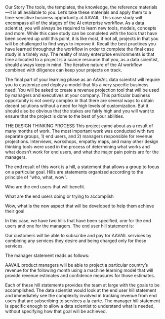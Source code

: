 Our Story
The tools, the templates, the knowledge, the reference materials—it is all available to you. Let’s take these materials and apply them to a time-sensitive business opportunity at AAVAIL. This case study will encompass all of the stages of the AI enterprise workflow. As a data scientist, you will always be required to learn new tools, models, concepts and more. While this case study can be completed with the tools that have been covered up until this point, it is like most, if not all, projects in that you will be challenged to find ways to improve it. Recall the best practices you have learned throughout the workflow in order to complete the final case study in a timely way. The reality of many enterprise environments is that time allocated to a project is a scarce resource that you, as a data scientist, should always keep in mind. The iterative nature of the AI workflow combined with diligence can keep your projects on track.

The final part of your learning phase as an AAVAIL data scientist will require you to customize and deploy a model that fits a very specific business need. You will be asked to create a revenue projection tool that will be used by managers and executives at your company. This particular business opportunity is not overly complex in that there are several ways to obtain decent solutions without a need for high levels of customization. But it should also be obvious that the stakes are fairly high and you will want to ensure that the project is done to the best of your abilities.


THE DESIGN THINKING PROCESS
This project came about as a result of many months of work.  The most  important work was conducted with two separate groups, 1) end users,  and 2) managers responsible for revenue projections.  Interviews,  workshops, empathy maps, and many other design thinking tools were used  in the process of determining what works and what doesn’t work for end  users, and what the major pain points are for the managers.

The end result of this work is a hill, a statement that  allows a group to focus on a particular goal.  Hills are statements  organized according to the principle of “who, what, wow”.

Who are the end users that will benefit.

What are the end users doing or trying to accomplish

Wow, what is the new aspect that will be developed to help them achieve their goal

In this case, we have two hills that have been specified, one for the  end users and one for the managers. The end user hill statement is:

Our customers will be able to subscribe and pay for AAVAIL  services by combining any services they desire and being charged only  for those services.

The manager statement reads as follows:

AAVAIL product managers will be able to project a particular  country’s revenue for the following month using a machine learning model  that will provide revenue estimates and confidence measures for those  estimates.

Each of these hill statements provides the team at large with the  goals to be accomplished. The data scientist would look at the end user  hill statement and immediately see the complexity involved in tracking  revenue from end users that are subscribing to services a la carte.  The  manager hill statement is specific enough to allow a data scientist to  understand what is needed, without specifying how that goal will be achieved.
